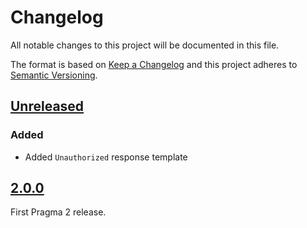 # Changelog

All notable changes to this project will be documented in this file.

The format is based on [Keep a Changelog](http://keepachangelog.com/en/1.0.0/)
and this project adheres to [Semantic Versioning](http://semver.org/spec/v2.0.0.html).

## [Unreleased]

### Added

- Added `Unauthorized` response template

## [2.0.0]

First Pragma 2 release.

[Unreleased]: https://github.com/pragmarb/pragma-operation/compare/v2.0.0...HEAD
[2.0.0]: https://github.com/pragmarb/pragma-operation/compare/v1.6.3...v2.0.0
